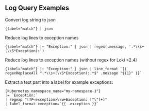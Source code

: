 ## Log Query Examples

Convert log string to json

    {label="match"} | json

Reduce log lines to exception names

    {label="match"} |~ "Exception:" | json | regex(.message, '.*\\s+(\\S*Exception):')

Reduce log lines to exception names (without regex for Loki <2.4)

    {label="match"} |~ "Exception:" | json | line_format `{{ regexReplaceAll ".*\\s+(\\S*Exception):.*$" .message "${1}" }}`

Extract a text part into a label for example exceptions:

    {kubernetes_namespace_name="my-namespace-1"}
    |= `Exception:`
    | regexp "(?P<exception>\\w+Exception: [^\"]+)"
    | label_format exception=`{{ .exception }}`
